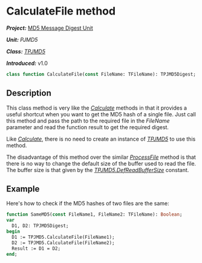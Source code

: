 # CalculateFile method

***Project:*** [MD5 Message Digest Unit](../API.md)

***Unit:*** _PJMD5_

***Class:*** [_TPJMD5_](./TPJMD5.md)

***Introduced:*** v1.0

```pascal
class function CalculateFile(const FileName: TFileName): TPJMD5Digest;
```

## Description

This class method is very like the [_Calculate_](./TPJMD5-Calculate.md) methods in that it provides a useful shortcut when you want to get the MD5 hash of a single file. Just call this method and pass the path to the required file in the _FileName_ parameter and read the function result to get the required digest.

Like [_Calculate_](./TPJMD5-Calculate.md), there is no need to create an instance of [_TPJMD5_](./TPJMD5.md) to use this method.

The disadvantage of this method over the similar [_ProcessFile_](TPJMD5-ProcessFile.md) method is that there is no way to change the default size of the buffer used to read the file. The buffer size is that given by the [_TPJMD5.DefReadBufferSize_](./TPJMD5-DefReadBufferSize.md) constant.

## Example

Here's how to check if the MD5 hashes of two files are the same:

```pascal
function SameMD5(const FileName1, FileName2: TFileName): Boolean;
var
  D1, D2: TPJMD5Digest;
begin
  D1 := TPJMD5.CalculateFile(FileName1);
  D2 := TPJMD5.CalculateFile(FileName2);
  Result := D1 = D2;
end;
```
